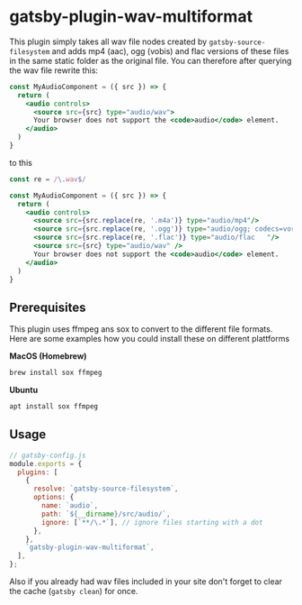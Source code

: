 # gatsby-plugin-wav-multiformat

This plugin simply takes all wav file nodes created by `gatsby-source-filesystem` and adds mp4 (aac), ogg (vobis) and flac versions of these files in the same static folder as the original file. You can therefore after querying the wav file rewrite this:

```jsx
const MyAudioComponent = ({ src }) => {
  return (
    <audio controls>
      <source src={src} type="audio/wav">
      Your browser does not support the <code>audio</code> element.
    </audio>
  )
}
```

to this

```jsx
const re = /\.wav$/

const MyAudioComponent = ({ src }) => {
  return (
    <audio controls>
      <source src={src.replace(re, '.m4a')} type="audio/mp4"/>
      <source src={src.replace(re, '.ogg')} type="audio/ogg; codecs=vorbis"/>
      <source src={src.replace(re, '.flac')} type="audio/flac	"/>
      <source src={src} type="audio/wav" />
      Your browser does not support the <code>audio</code> element.
    </audio>
  )
}
```

## Prerequisites

This plugin uses ffmpeg ans sox to convert to the different file formats. Here are some examples how you could install these on different plattforms

**MacOS (Homebrew)**

```sh
brew install sox ffmpeg
```

**Ubuntu**

```sh
apt install sox ffmpeg
```

## Usage

```js
// gatsby-config.js
module.exports = {
  plugins: [
    {
      resolve: `gatsby-source-filesystem`,
      options: {
        name: `audio`,
        path: `${__dirname}/src/audio/`,
        ignore: [`**/\.*`], // ignore files starting with a dot
      },
    },
    `gatsby-plugin-wav-multiformat`,
  ],
};
```

Also if you already had wav files included in your site don't forget to clear the cache (`gatsby clean`) for once.
